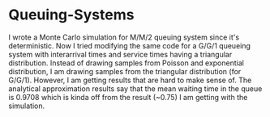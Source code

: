 # Queuing-Systems

I wrote a Monte Carlo simulation for M/M/2 queuing system since it's deterministic.
Now I tried modifying the same code for a G/G/1 queueing system with interarrival times and service times having a triangular distribution. Instead of drawing samples from Poisson and exponential distribution, I am drawing samples from the triangular distribution (for G/G/1). However, I am getting results that are hard to make sense of. The analytical approximation results say that the mean waiting time in the queue is  0.9708 which is kinda off from the result (~0.75) I am getting with the simulation.
